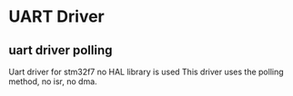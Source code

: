 # UART Driver
## uart driver polling

Uart driver for stm32f7 
no HAL library is used
This driver uses the polling method, no isr, no dma.
